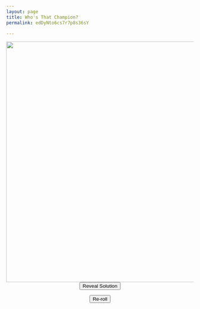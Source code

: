 ```yaml
---
layout: page
title: Who's That Champion?
permalink: edDyNto6cs7r7p8s36sY

---
```

<center>

<img src="https://github.com/UNSWLoLSoc/LoLSocWebpage/blob/master/uploads/1-1.png?raw=true" width="648" height="648" class="center" id = "test">

</center>

<center>  
<button type="button" id = "soln"  onclick="reveal()">Reveal Solution</button>

<button type="button" onclick="reRoll()">Re-roll</button>

</center>

<script type = "text/javascript">
    var champion = "champion";
    var prev = 0; 
    function reRoll(){
      dice1 = Math.floor(Math.random() * 3) + 1;
      if(dice1 == prev) {
          dice1++;
      }
      prev = dice1;
      var silhouette = "https://raw.githubusercontent.com/UNSWLoLSoc/LoLSocWebpage/master/uploads/Silhouette/";
      switch(dice1) {
        case 1:
          champion = "alistar";          
          break;
        case 2:
          champion = "amumu";
          break;
        case 3:
          champion = "cass";
          break;
        case 4:
          champion = "diana";
          break;
        case 5:
          champion = "draven";
          break;
        case 6:
          champion = "ekko";
          break;
        case 7:
          champion = "elise";
          break;
        case 8:
          champion = "fiddle";
          break;
      }
      silhouette += champion;
      silhouette += ".png";
      document.getElementById("test").src= silhouette;
    }
    
    function reveal(){
    var silhouette = "https://raw.githubusercontent.com/UNSWLoLSoc/LoLSocWebpage/master/uploads/Solutions/";
    document.getElementById("test").src= silhouette + champion + ".png";
    }

</script>
